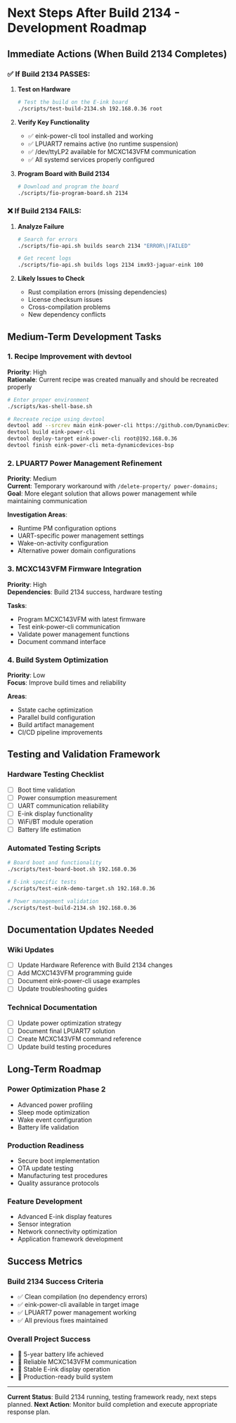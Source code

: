 # Next Steps After Build 2134 - Development Roadmap

## Immediate Actions (When Build 2134 Completes)

### ✅ If Build 2134 PASSES:
1. **Test on Hardware**
   ```bash
   # Test the build on the E-ink board
   ./scripts/test-build-2134.sh 192.168.0.36 root
   ```

2. **Verify Key Functionality**
   - ✅ eink-power-cli tool installed and working
   - ✅ LPUART7 remains active (no runtime suspension)
   - ✅ /dev/ttyLP2 available for MCXC143VFM communication
   - ✅ All systemd services properly configured

3. **Program Board with Build 2134**
   ```bash
   # Download and program the board
   ./scripts/fio-program-board.sh 2134
   ```

### ❌ If Build 2134 FAILS:
1. **Analyze Failure**
   ```bash
   # Search for errors
   ./scripts/fio-api.sh builds search 2134 "ERROR\|FAILED"
   
   # Get recent logs
   ./scripts/fio-api.sh builds logs 2134 imx93-jaguar-eink 100
   ```

2. **Likely Issues to Check**
   - Rust compilation errors (missing dependencies)
   - License checksum issues
   - Cross-compilation problems
   - New dependency conflicts

## Medium-Term Development Tasks

### 1. Recipe Improvement with devtool
**Priority**: High  
**Rationale**: Current recipe was created manually and should be recreated properly

```bash
# Enter proper environment
./scripts/kas-shell-base.sh

# Recreate recipe using devtool
devtool add --srcrev main eink-power-cli https://github.com/DynamicDevices/eink-power-cli.git
devtool build eink-power-cli
devtool deploy-target eink-power-cli root@192.168.0.36
devtool finish eink-power-cli meta-dynamicdevices-bsp
```

### 2. LPUART7 Power Management Refinement
**Priority**: Medium  
**Current**: Temporary workaround with `/delete-property/ power-domains;`  
**Goal**: More elegant solution that allows power management while maintaining communication

**Investigation Areas**:
- Runtime PM configuration options
- UART-specific power management settings
- Wake-on-activity configuration
- Alternative power domain configurations

### 3. MCXC143VFM Firmware Integration
**Priority**: High  
**Dependencies**: Build 2134 success, hardware testing

**Tasks**:
- Program MCXC143VFM with latest firmware
- Test eink-power-cli communication
- Validate power management functions
- Document command interface

### 4. Build System Optimization
**Priority**: Low  
**Focus**: Improve build times and reliability

**Areas**:
- Sstate cache optimization
- Parallel build configuration
- Build artifact management
- CI/CD pipeline improvements

## Testing and Validation Framework

### Hardware Testing Checklist
- [ ] Boot time validation
- [ ] Power consumption measurement
- [ ] UART communication reliability
- [ ] E-ink display functionality
- [ ] WiFi/BT module operation
- [ ] Battery life estimation

### Automated Testing Scripts
```bash
# Board boot and functionality
./scripts/test-board-boot.sh 192.168.0.36

# E-ink specific tests
./scripts/test-eink-demo-target.sh 192.168.0.36

# Power management validation
./scripts/test-build-2134.sh 192.168.0.36
```

## Documentation Updates Needed

### Wiki Updates
- [ ] Update Hardware Reference with Build 2134 changes
- [ ] Add MCXC143VFM programming guide
- [ ] Document eink-power-cli usage examples
- [ ] Update troubleshooting guides

### Technical Documentation
- [ ] Update power optimization strategy
- [ ] Document final LPUART7 solution
- [ ] Create MCXC143VFM command reference
- [ ] Update build testing procedures

## Long-Term Roadmap

### Power Optimization Phase 2
- Advanced power profiling
- Sleep mode optimization
- Wake event configuration
- Battery life validation

### Production Readiness
- Secure boot implementation
- OTA update testing
- Manufacturing test procedures
- Quality assurance protocols

### Feature Development
- Advanced E-ink display features
- Sensor integration
- Network connectivity optimization
- Application framework development

## Success Metrics

### Build 2134 Success Criteria
- ✅ Clean compilation (no dependency errors)
- ✅ eink-power-cli available in target image
- ✅ LPUART7 power management working
- ✅ All previous fixes maintained

### Overall Project Success
- 🎯 5-year battery life achieved
- 🎯 Reliable MCXC143VFM communication
- 🎯 Stable E-ink display operation
- 🎯 Production-ready build system

---

**Current Status**: Build 2134 running, testing framework ready, next steps planned.
**Next Action**: Monitor build completion and execute appropriate response plan.
